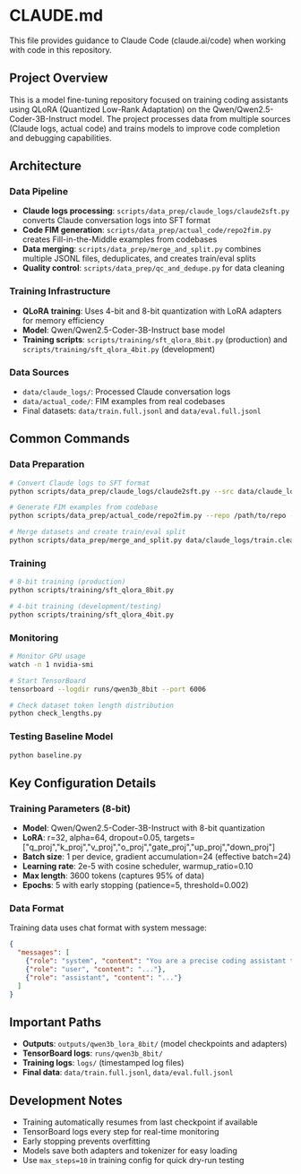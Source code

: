 # CLAUDE.md

This file provides guidance to Claude Code (claude.ai/code) when working with code in this repository.

## Project Overview

This is a model fine-tuning repository focused on training coding assistants using QLoRA (Quantized Low-Rank Adaptation) on the Qwen/Qwen2.5-Coder-3B-Instruct model. The project processes data from multiple sources (Claude logs, actual code) and trains models to improve code completion and debugging capabilities.

## Architecture

### Data Pipeline
- **Claude logs processing**: `scripts/data_prep/claude_logs/claude2sft.py` converts Claude conversation logs into SFT format
- **Code FIM generation**: `scripts/data_prep/actual_code/repo2fim.py` creates Fill-in-the-Middle examples from codebases
- **Data merging**: `scripts/data_prep/merge_and_split.py` combines multiple JSONL files, deduplicates, and creates train/eval splits
- **Quality control**: `scripts/data_prep/qc_and_dedupe.py` for data cleaning

### Training Infrastructure
- **QLoRA training**: Uses 4-bit and 8-bit quantization with LoRA adapters for memory efficiency
- **Model**: Qwen/Qwen2.5-Coder-3B-Instruct base model
- **Training scripts**: `scripts/training/sft_qlora_8bit.py` (production) and `scripts/training/sft_qlora_4bit.py` (development)

### Data Sources
- `data/claude_logs/`: Processed Claude conversation logs
- `data/actual_code/`: FIM examples from real codebases
- Final datasets: `data/train.full.jsonl` and `data/eval.full.jsonl`

## Common Commands

### Data Preparation
```bash
# Convert Claude logs to SFT format
python scripts/data_prep/claude_logs/claude2sft.py --src data/claude_logs/ --out data/train.clean.jsonl

# Generate FIM examples from codebase
python scripts/data_prep/actual_code/repo2fim.py --repo /path/to/repo --out data/train.fim.jsonl --per_file 6 --max_len 1600

# Merge datasets and create train/eval split
python scripts/data_prep/merge_and_split.py data/claude_logs/train.clean.jsonl data/claude_logs/train.follow3m.clean.jsonl data/actual_code/train.fim.clean.jsonl --name full --eval_frac 0.15
```

### Training
```bash
# 8-bit training (production)
python scripts/training/sft_qlora_8bit.py

# 4-bit training (development/testing)
python scripts/training/sft_qlora_4bit.py
```

### Monitoring
```bash
# Monitor GPU usage
watch -n 1 nvidia-smi

# Start TensorBoard
tensorboard --logdir runs/qwen3b_8bit --port 6006

# Check dataset token length distribution
python check_lengths.py
```

### Testing Baseline Model
```bash
python baseline.py
```

## Key Configuration Details

### Training Parameters (8-bit)
- **Model**: Qwen/Qwen2.5-Coder-3B-Instruct with 8-bit quantization
- **LoRA**: r=32, alpha=64, dropout=0.05, targets=["q_proj","k_proj","v_proj","o_proj","gate_proj","up_proj","down_proj"]
- **Batch size**: 1 per device, gradient accumulation=24 (effective batch=24)
- **Learning rate**: 2e-5 with cosine scheduler, warmup_ratio=0.10
- **Max length**: 3600 tokens (captures 95% of data)
- **Epochs**: 5 with early stopping (patience=5, threshold=0.002)

### Data Format
Training data uses chat format with system message:
```json
{
  "messages": [
    {"role": "system", "content": "You are a precise coding assistant that diagnoses errors step-by-step, references file paths/lines when useful, and proposes concrete fixes."},
    {"role": "user", "content": "..."},
    {"role": "assistant", "content": "..."}
  ]
}
```

## Important Paths
- **Outputs**: `outputs/qwen3b_lora_8bit/` (model checkpoints and adapters)
- **TensorBoard logs**: `runs/qwen3b_8bit/`
- **Training logs**: `logs/` (timestamped log files)
- **Final data**: `data/train.full.jsonl`, `data/eval.full.jsonl`

## Development Notes
- Training automatically resumes from last checkpoint if available
- TensorBoard logs every step for real-time monitoring
- Early stopping prevents overfitting
- Models save both adapters and tokenizer for easy loading
- Use `max_steps=10` in training config for quick dry-run testing